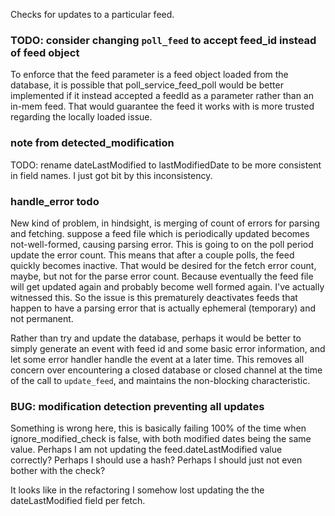 Checks for updates to a particular feed.

### TODO: consider changing `poll_feed` to accept feed_id instead of feed object

To enforce that the feed parameter is a feed object loaded from the database, it is possible that poll_service_feed_poll would be better implemented if it instead accepted a feedId as a parameter rather than an in-mem feed. That would guarantee the feed it works with is more trusted regarding the locally loaded issue.

### note from detected_modification

TODO: rename dateLastModified to lastModifiedDate to be more consistent in field names. I just got bit by this inconsistency.

### handle_error todo

New kind of problem, in hindsight, is merging of count of errors for parsing and fetching. suppose a feed file which is periodically updated becomes not-well-formed, causing parsing error. This is going to on the poll period update the error count. This means that after a couple polls, the feed quickly becomes inactive. That would be desired for the fetch error count, maybe, but not for the parse error count. Because eventually the feed file will get updated again and probably become well formed again. I've actually witnessed this. So the issue is this prematurely deactivates feeds that happen to have a parsing error that is actually ephemeral (temporary) and not permanent.

Rather than try and update the database, perhaps it would be better to simply generate an event with feed id and some basic error information, and let some error handler handle the event at a later time. This removes all concern over encountering a closed database or closed channel at the time of the call to `update_feed`, and maintains the non-blocking characteristic.

### BUG: modification detection preventing all updates

Something is wrong here, this is basically failing 100% of the time when ignore_modified_check is false, with both modified dates being the same value. Perhaps I am not updating the feed.dateLastModified value correctly? Perhaps I should use a hash? Perhaps I should just not even bother with the check?

It looks like in the refactoring I somehow lost updating the the dateLastModified field per fetch.
